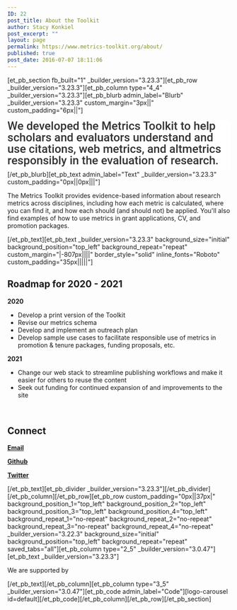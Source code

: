 ```yaml
---
ID: 22
post_title: About the Toolkit
author: Stacy Konkiel
post_excerpt: ""
layout: page
permalink: https://www.metrics-toolkit.org/about/
published: true
post_date: 2016-07-07 18:11:06
---
```

[et_pb_section fb_built="1" _builder_version="3.23.3"][et_pb_row _builder_version="3.23.3"][et_pb_column type="4_4" _builder_version="3.23.3"][et_pb_blurb admin_label="Blurb" _builder_version="3.23.3" custom_margin="3px||" custom_padding="6px||"]<h2 style="box-sizing: border-box; margin: 0px; padding: 0px 0px 10px; border: 0px; outline: 0px; background: 0px 0px #ffffff; font-size: 26px; vertical-align: baseline; text-size-adjust: 100%; color: #333333; font-weight: 500; line-height: 1em; font-family: Roboto, Helvetica, Arial, Lucida, sans-serif; font-style: normal; font-variant-ligatures: normal; font-variant-caps: normal; letter-spacing: normal; orphans: 2; text-align: left; text-indent: 0px; text-transform: none; white-space: normal; widows: 2; word-spacing: 0px; -webkit-text-stroke-width: 0px; text-decoration-style: initial; text-decoration-color: initial;">We developed the Metrics Toolkit to help scholars and evaluators understand and use citations, web metrics, and altmetrics responsibly in the evaluation of research.</h2>
[/et_pb_blurb][et_pb_text admin_label="Text" _builder_version="3.23.3" custom_padding="0px||0px|||"]<p>The Metrics Toolkit provides evidence-based information about research metrics across disciplines, including how each metric is calculated, where you can find it, and how each should (and should not) be applied. You'll also find examples of how to use metrics in grant applications, CV, and promotion packages.</p>
[/et_pb_text][et_pb_text _builder_version="3.23.3" background_size="initial" background_position="top_left" background_repeat="repeat" custom_margin="|-807px||||" border_style="solid" inline_fonts="Roboto" custom_padding="35px|||||"]<h2><strong>Roadmap for 2020 - 2021</strong><a href="http://stacykonkiel.org"></a></h2>
<p><strong>2020</strong></p>
<ul>
<li><span style="font-family: inherit;">Develop a print version of the Toolkit</span></li>
<li><span style="font-family: inherit;">Revise our metrics schema</span></li>
<li><span style="font-family: inherit;">Develop and implement an outreach plan</span></li>
<li><span style="font-family: inherit;">Develop sample use cases to facilitate responsible use of metrics in promotion &amp; tenure packages, funding proposals, etc.</span></li>
</ul>
<p><strong>2021 </strong></p>
<ul>
<li><span style="font-family: inherit;">Change our web stack to streamline publishing workflows and make it easier for others to reuse the content</span></li>
<li><span style="font-family: inherit;">Seek out funding for continued expansion of and improvements to the site</span></li>
</ul>
<p>&nbsp;</p>
<h2><strong>Connect</strong></h2>
<p><strong><a href="mailto:metricstoolkit@gmail.com">Email</a></strong></p>
<p><a href="https://github.com/Metrics-Toolkit/Metrics-Toolkit"><strong>Github</strong></a></p>
<p><strong> <a href="https://twitter.com/Metrics_Toolkit">Twitter</a></strong></p>[/et_pb_text][et_pb_divider _builder_version="3.23.3"][/et_pb_divider][/et_pb_column][/et_pb_row][et_pb_row custom_padding="0px||37px|" background_position_1="top_left" background_position_2="top_left" background_position_3="top_left" background_position_4="top_left" background_repeat_1="no-repeat" background_repeat_2="no-repeat" background_repeat_3="no-repeat" background_repeat_4="no-repeat" _builder_version="3.22.3" background_size="initial" background_position="top_left" background_repeat="repeat" saved_tabs="all"][et_pb_column type="2_5" _builder_version="3.0.47"][et_pb_text _builder_version="3.23.3"]<p>We are supported by</p>[/et_pb_text][/et_pb_column][et_pb_column type="3_5" _builder_version="3.0.47"][et_pb_code admin_label="Code"][logo-carousel id=default][/et_pb_code][/et_pb_column][/et_pb_row][/et_pb_section]